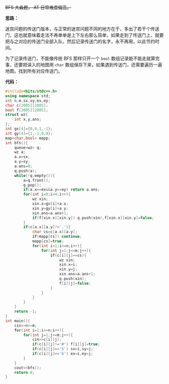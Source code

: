 ~~BFS 大淼题， AT 日常难度偏高。~~

**思路：**

迷宫问题的传送门版本，与正常的迷宫问题不同的地方在于，多出了若干个传送门，这也就意味着走法不再单单是上下左右那么简单，如果走到了传送门上，就要把与之对应的传送门全部入队，然后记录传送门的名字，永不再用，以此节约时间。

为了记录传送门，不能像传统 BFS 那样只开一个 ```bool``` 数组记录能不能走就算完事，还要把读入的地图用 ```char``` 数组保存下来，如果遇到传送门，还需要遍历一遍地图，找到所有对应传送门。

**代码：**

```cpp
#include<bits/stdc++.h>
using namespace std;
int n,m,sx,sy,ex,ey;
char c[2005][2005];
bool f[2005][2005];
struct wz{
    int x,y,ans;
};
int gx[4]={0,0,1,-1};
int gy[4]={1,-1,0,0};
map<char,bool> mapp;
int bfs(){
    queue<wz> q;
    wz a;
    a.x=sx;
    a.y=sy;
    a.ans=0;
    q.push(a);
    while(!q.empty()){
        a=q.front();
        q.pop();
        if(a.x==ex&&a.y==ey) return a.ans;
        for(int i=0;i<4;i++){
            wz xin;
            xin.x=gx[i]+a.x;
            xin.y=gy[i]+a.y;
            xin.ans=a.ans+1;
            if(f[xin.x][xin.y]) q.push(xin),f[xin.x][xin.y]=false;
        }
        if(c[a.x][a.y]!='.'){
            char cs=c[a.x][a.y];
            if(mapp[cs]) continue;
            mapp[cs]=true;
            for(int i=1;i<=n;i++){
                for(int j=1;j<=m;j++){
                    if(c[i][j]==cs){
                        wz xin;
                        xin.x=i;
                        xin.y=j;
                        xin.ans=a.ans+1;
                        q.push(xin);
                        f[i][j]=false;
                    }
                }
            }
        }
    }
    return -1;
}
int main(){
    cin>>n>>m;
    for(int i=1;i<=n;i++){
        for(int j=1;j<=m;j++){
            cin>>c[i][j];
            if(c[i][j]!='#') f[i][j]=true;
            if(c[i][j]=='S') sx=i,sy=j;
            if(c[i][j]=='G') ex=i,ey=j;
        }
    }
    cout<<bfs();
	return 0;
}
```